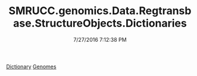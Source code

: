 ﻿---
title: SMRUCC.genomics.Data.Regtransbase.StructureObjects.Dictionaries
date: 7/27/2016 7:12:38 PM
---

[Dictionary](T-SMRUCC.genomics.Data.Regtransbase.StructureObjects.Dictionaries.Dictionary.html)
[Genomes](T-SMRUCC.genomics.Data.Regtransbase.StructureObjects.Dictionaries.Genomes.html)

